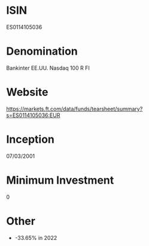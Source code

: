 # ISIN
ES0114105036

# Denomination
Bankinter EE.UU. Nasdaq 100 R FI

# Website
https://markets.ft.com/data/funds/tearsheet/summary?s=ES0114105036:EUR

# Inception
07/03/2001

# Minimum Investment
0

# Other
* -33.65% in 2022
